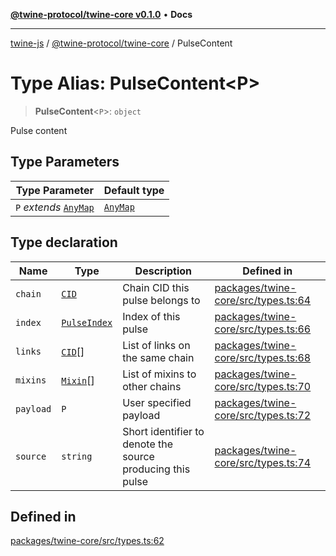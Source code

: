 [**@twine-protocol/twine-core v0.1.0**](../index.md) • **Docs**

***

[twine-js](../../../index.md) / [@twine-protocol/twine-core](../index.md) / PulseContent

# Type Alias: PulseContent\<P\>

> **PulseContent**\<`P`\>: `object`

Pulse content

## Type Parameters

| Type Parameter | Default type |
| ------ | ------ |
| `P` *extends* [`AnyMap`](AnyMap.md) | [`AnyMap`](AnyMap.md) |

## Type declaration

| Name | Type | Description | Defined in |
| ------ | ------ | ------ | ------ |
| `chain` | [`CID`](../classes/CID.md) | Chain CID this pulse belongs to | [packages/twine-core/src/types.ts:64](https://github.com/twine-protocol/twine-js/blob/3800995f9c83f4f5711bcf3062ea754a1e4448ce/packages/twine-core/src/types.ts#L64) |
| `index` | [`PulseIndex`](PulseIndex.md) | Index of this pulse | [packages/twine-core/src/types.ts:66](https://github.com/twine-protocol/twine-js/blob/3800995f9c83f4f5711bcf3062ea754a1e4448ce/packages/twine-core/src/types.ts#L66) |
| `links` | [`CID`](../classes/CID.md)[] | List of links on the same chain | [packages/twine-core/src/types.ts:68](https://github.com/twine-protocol/twine-js/blob/3800995f9c83f4f5711bcf3062ea754a1e4448ce/packages/twine-core/src/types.ts#L68) |
| `mixins` | [`Mixin`](Mixin.md)[] | List of mixins to other chains | [packages/twine-core/src/types.ts:70](https://github.com/twine-protocol/twine-js/blob/3800995f9c83f4f5711bcf3062ea754a1e4448ce/packages/twine-core/src/types.ts#L70) |
| `payload` | `P` | User specified payload | [packages/twine-core/src/types.ts:72](https://github.com/twine-protocol/twine-js/blob/3800995f9c83f4f5711bcf3062ea754a1e4448ce/packages/twine-core/src/types.ts#L72) |
| `source` | `string` | Short identifier to denote the source producing this pulse | [packages/twine-core/src/types.ts:74](https://github.com/twine-protocol/twine-js/blob/3800995f9c83f4f5711bcf3062ea754a1e4448ce/packages/twine-core/src/types.ts#L74) |

## Defined in

[packages/twine-core/src/types.ts:62](https://github.com/twine-protocol/twine-js/blob/3800995f9c83f4f5711bcf3062ea754a1e4448ce/packages/twine-core/src/types.ts#L62)
